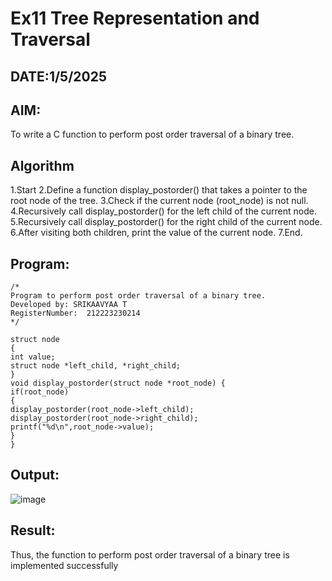 # Ex11 Tree Representation and Traversal
## DATE:1/5/2025
## AIM:
To write a C function to perform post order traversal of a binary tree.

## Algorithm
1.Start 2.Define a function display_postorder() that takes a pointer to the root node of the tree. 3.Check if the current node (root_node) is not null. 4.Recursively call display_postorder() for the left child of the current node. 5.Recursively call display_postorder() for the right child of the current node. 6.After visiting both children, print the value of the current node. 7.End.
## Program:
```
/*
Program to perform post order traversal of a binary tree.
Developed by: SRIKAAVYAA T
RegisterNumber:  212223230214
*/

struct node 
{ 
int value; 
struct node *left_child, *right_child; 
} 
void display_postorder(struct node *root_node) { 
if(root_node) 
{ 
display_postorder(root_node->left_child); 
display_postorder(root_node->right_child); 
printf("%d\n",root_node->value); 
} 
} 
```

## Output:

![image](https://github.com/user-attachments/assets/aa54da46-98ab-41ea-a590-3194efc8877d)


## Result:
Thus, the function to perform post order traversal of a binary tree is implemented successfully
